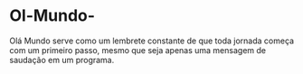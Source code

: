 # Ol-Mundo-
Olá Mundo serve como um lembrete constante de que toda jornada começa com um primeiro passo, mesmo que seja apenas uma mensagem de saudação em um programa.

